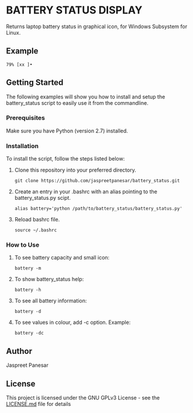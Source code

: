 # BATTERY STATUS DISPLAY

Returns laptop battery status in graphical icon, for Windows Subsystem for Linux. 

## Example
```
79% [xx ]•
```

## Getting Started
The following examples will show you how to install and setup the battery_status script to easily use it from the commandline.

### Prerequisites
Make sure you have Python (version 2.7) installed.


### Installation
To install the script, follow the steps listed below:  

1.  Clone this repository into your preferred directory.  
    ```
    git clone https://github.com/jaspreetpanesar/battery_status.git
    ```

2.  Create an entry in your .bashrc with an alias pointing to the battery_status.py scipt.  
    ```
    alias battery='python /path/to/battery_status/battery_status.py'
    ```

3.  Reload bashrc file.
    ```
    source ~/.bashrc
    ```

### How to Use
1.  To see battery capacity and small icon:
    ```
    battery -m
    ```
2.  To show battery_status help:
    ```
    battery -h
    ```
3.  To see all battery information:
    ```
    battery -d
    ```
4.  To see values in colour, add -c option. Example:
    ```
    battery -dc
    ```

## Author
Jaspreet Panesar 

## License
This project is licensed under the GNU GPLv3 License - see the [LICENSE.md](LICENSE.md) file for details
